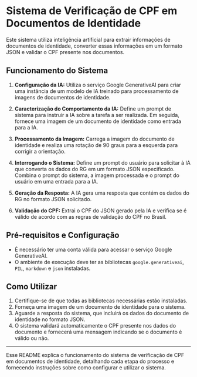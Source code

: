 # Sistema de Verificação de CPF em Documentos de Identidade

Este sistema utiliza inteligência artificial para extrair informações de documentos de identidade, converter essas informações em um formato JSON e validar o CPF presente nos documentos.

## Funcionamento do Sistema

1. **Configuração da IA:** Utiliza o serviço Google GenerativeAI para criar uma instância de um modelo de IA treinado para processamento de imagens de documentos de identidade.

2. **Caracterização do Comportamento da IA:** Define um prompt de sistema para instruir a IA sobre a tarefa a ser realizada. Em seguida, fornece uma imagem de um documento de identidade como entrada para a IA.

3. **Processamento da Imagem:** Carrega a imagem do documento de identidade e realiza uma rotação de 90 graus para a esquerda para corrigir a orientação.

4. **Interrogando o Sistema:** Define um prompt do usuário para solicitar à IA que converta os dados do RG em um formato JSON especificado. Combina o prompt do sistema, a imagem processada e o prompt do usuário em uma entrada para a IA.

5. **Geração da Resposta:** A IA gera uma resposta que contém os dados do RG no formato JSON solicitado.

6. **Validação do CPF:** Extrai o CPF do JSON gerado pela IA e verifica se é válido de acordo com as regras de validação do CPF no Brasil.

## Pré-requisitos e Configuração

- É necessário ter uma conta válida para acessar o serviço Google GenerativeAI.
- O ambiente de execução deve ter as bibliotecas `google.generativeai`, `PIL`, `markdown` e `json` instaladas.

## Como Utilizar

1. Certifique-se de que todas as bibliotecas necessárias estão instaladas.
2. Forneça uma imagem de um documento de identidade para o sistema.
3. Aguarde a resposta do sistema, que incluirá os dados do documento de identidade no formato JSON.
4. O sistema validará automaticamente o CPF presente nos dados do documento e fornecerá uma mensagem indicando se o documento é válido ou não.

---

Esse README explica o funcionamento do sistema de verificação de CPF em documentos de identidade, detalhando cada etapa do processo e fornecendo instruções sobre como configurar e utilizar o sistema.
